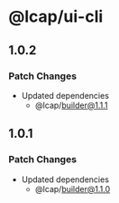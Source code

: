# @lcap/ui-cli

## 1.0.2

### Patch Changes

- Updated dependencies
  - @lcap/builder@1.1.1

## 1.0.1

### Patch Changes

- Updated dependencies
  - @lcap/builder@1.1.0
